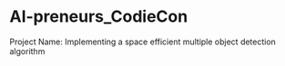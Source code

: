 # AI-preneurs_CodieCon

Project Name: Implementing a space efficient multiple object detection algorithm
